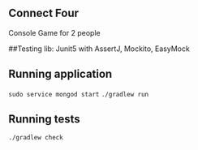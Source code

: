 ## Connect Four

Console Game for 2 people

##Testing lib: Junit5 with AssertJ, Mockito, EasyMock

## Running application

`sudo service mongod start`
`./gradlew run`

## Running tests

`./gradlew check`


